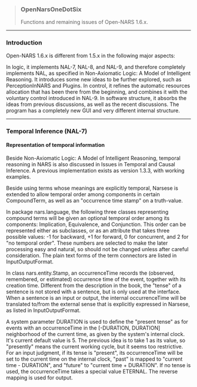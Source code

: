 > ### OpenNarsOneDotSix  
> Functions and remaining issues of Open-NARS 1.6.x.

***
### Introduction

Open-NARS 1.6.x is different from 1.5.x in the following major aspects:

In logic, it implements NAL-7, NAL-8, and NAL-9, and therefore completely implements NAL, as specified in Non-Axiomatic Logic: A Model of Intelligent Reasoning.
It introduces some new ideas to be further explored, such as PerceptionInNARS and Plugins.
In control, it refines the automatic resources allocation that has been there from the beginning, and combines it with the voluntary control introduced in NAL-9.
In software structure, it absorbs the ideas from previous discussions, as well as the recent discussions. The program has a completely new GUI and very different internal structure.

***
### Temporal Inference (NAL-7)

#### Representation of temporal information

Beside Non-Axiomatic Logic: A Model of Intelligent Reasoning, temporal reasoning in NARS is also discussed in Issues in Temporal and Causal Inference. A previous implementation exists as version 1.3.3, with working examples.

Beside using terms whose meanings are explicitly temporal, Narsese is extended to allow temporal order among components in certain CompoundTerm, as well as an "occurrence time stamp" on a truth-value.

In package nars.language, the following three classes representing compound terms will be given an optional temporal order among its components: Implication, Equivalence, and Conjunction. This order can be represented either as subclasses, or as an attribute that takes three possible values: -1 for backward, +1 for forward, 0 for concurrent, and 2 for "no temporal order". These numbers are selected to make the later processing easy and natural, so should not be changed unless after careful consideration. The plain text forms of the term connectors are listed in InputOutputFormat.

In class nars.entity.Stamp, an occurrenceTime records the (observed, remembered, or estimated) occurrence time of the event, together with its creation time. Different from the description in the book, the "tense" of a sentence is not stored with a sentence, but is only used at the interface. When a sentence is an input or output, the internal occurrenceTime will be translated to/from the external sense that is explicitly expressed in Narsese, as listed in InputOutputFormat.

A system parameter DURATION is used to define the "present tense" as for events with an occurrenceTime in the [-DURATION, DURATION] neighborhood of the current time, as given by the system's internal clock. It's current default value is 5. The previous idea is to take 1 as its value, so "presently" means the current working cycle, but it seems too restrictive. For an input judgment, if its tense is "present", its occurrenceTime will be set to the current time on the internal clock, "past" is mapped to "current time - DURATION", and "future" to "current time + DURATION". If no tense is used, the occurrenceTime takes a special value ETERNAL. The reverse mapping is used for output.